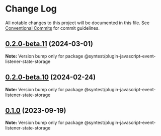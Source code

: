 # Change Log

All notable changes to this project will be documented in this file.
See [Conventional Commits](https://conventionalcommits.org) for commit guidelines.

## [0.2.0-beta.11](https://github.com/syntest-framework/syntest-javascript/compare/@syntest/plugin-javascript-event-listener-state-storage@0.2.0-beta.10...@syntest/plugin-javascript-event-listener-state-storage@0.2.0-beta.11) (2024-03-01)

**Note:** Version bump only for package @syntest/plugin-javascript-event-listener-state-storage

## [0.2.0-beta.10](https://github.com/syntest-framework/syntest-javascript/compare/@syntest/plugin-javascript-event-listener-state-storage@0.2.0-beta.9...@syntest/plugin-javascript-event-listener-state-storage@0.2.0-beta.10) (2024-02-24)

**Note:** Version bump only for package @syntest/plugin-javascript-event-listener-state-storage

## [0.1.0](https://github.com/syntest-framework/syntest-javascript/compare/@syntest/plugin-javascript-event-listener-state-storage@0.1.0-beta.1...@syntest/plugin-javascript-event-listener-state-storage@0.1.0) (2023-09-19)

**Note:** Version bump only for package @syntest/plugin-javascript-event-listener-state-storage
